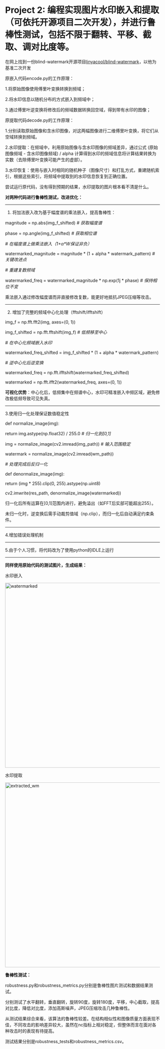 # **Project 2:** 编程实现图片水印嵌入和提取（可依托开源项目二次开发），并进行鲁棒性测试，包括不限于翻转、平移、截取、调对比度等。

在网上找到一份blind-watermark开源项目[linyacool/blind-watermark](https://github.com/linyacool/blind-watermark/tree/master)，以他为基准二次开发


原嵌入代码encode.py的工作原理：

1.将原始图像使用傅里叶变换转换到频域；

2.将水印信息以随机分布的方式嵌入到频域中；

3.通过傅里叶逆变换将修改后的频域数据转换回空域，得到带有水印的图像；


原提取代码decode.py的工作原理：

1.分别读取原始图像和含水印图像，对这两幅图像进行二维傅里叶变换，将它们从空域转换到频域。

2.水印提取：在频域中，利用原始图像与含水印图像的频域差异，通过公式 (原始图像频域 - 含水印图像频域) / alpha 计算得到水印的频域信息将计算结果转换为实数（去除傅里叶变换可能产生的虚部）。

3.水印恢复：使用与嵌入时相同的随机种子（图像尺寸）和打乱方式，重建随机索引，根据这些索引，将频域中提取到的水印信息恢复到正确位置。


尝试运行原代码，没有得到预期的结果，水印提取的图片根本看不清是什么。


**对两种代码进行鲁棒性测试，改进优化：**

----------------------------------------------------------------------

1. 将加法嵌入改为基于幅度谱的乘法嵌入，提高鲁棒性：



magnitude = np.abs(img_f_shifted) _\# 获取幅度谱_

phase = np.angle(img_f_shifted) _\# 获取相位谱_

_\# 在幅度谱上做乘法嵌入（1+α\*W保证非负）_

watermarked_magnitude = magnitude \* (1 + alpha \* watermark_pattern) _\# 关键改进点_

_\# 重建复数频域_

watermarked_freq = watermarked_magnitude \* np.exp(1j \* phase) _\# 保持相位不变_


乘法嵌入通过修改幅度谱而非直接修改复数，能更好地抵抗JPEG压缩等攻击。

----------------------------------------------------------------------------------

2. 增加了完整的频域中心化处理（fftshift/ifftshift）

img_f = np.fft.fft2(img, axes=(0, 1))

img_f_shifted = np.fft.fftshift(img_f) _\# 低频移至中心_

_\# 在中心化频域嵌入水印_

watermarked_freq_shifted = img_f_shifted \* (1 + alpha \* watermark_pattern)

_\# 逆中心化后逆变换_

watermarked_freq = np.fft.ifftshift(watermarked_freq_shifted)

watermarked = np.fft.ifft2(watermarked_freq, axes=(0, 1))

****可视化优势****：中心化后，低频集中在频谱中心，水印可精准嵌入中频区域，避免修改极低频导致可见失真。

--------------------------------------------------------------------------------

3.使用归一化处理保证数值稳定性

def normalize_image(img):

return img.astype(np.float32) / 255.0 _\# 归一化到\[0,1\]_

img = normalize_image(cv2.imread(img_path)) _\# 输入范围稳定_

watermark = normalize_image(cv2.imread(wm_path))

_\# 处理完成后反归一化_

def denormalize_image(img):

return (img \* 255).clip(0, 255).astype(np.uint8)

cv2.imwrite(res_path, denormalize_image(watermarked))

归一化后所有运算在\[0,1\]范围内进行，避免溢出（如FFT后实部可能超出255）。

未归一化时，逆变换后需手动裁剪值域（np.clip），而归一化后自动满足约束条件。

----------------------------------------------------------------------------

4.增加错误处理机制

----------------------------------------------------------------------

5.由于个人习惯，将代码改为了使用python的IDLE上运行

----------------------------------------------------------------

**同样使用原始代码的测试图片，生成结果：**

水印嵌入

<img width="960" height="600" alt="watermarked" src="https://github.com/user-attachments/assets/16e5286c-c5bb-48dd-bb1f-ec34b6442671" />

水印提取

<img width="960" height="600" alt="extracted_wm" src="https://github.com/user-attachments/assets/6583f3a2-3a6e-428c-ab46-d5cde8b4d386" />


**鲁棒性测试：**

robustness.py和robustness_metrics.py分别是鲁棒性图片测试和数据结果测试。

分别测试了水平翻转，垂直翻转，旋转90度，旋转180度，平移，中心截取，提高对比度，降低对比度，添加高斯噪声，JPEG压缩攻击几种鲁棒性。

从测试结果综合来看，该算法的鲁棒性较差。在结构相似性和图像质量方面表现不佳，不同攻击的影响差异较大，虽然在nc指标上相对稳定，但整体而言在面对各种攻击时的表现有待提高。

测试结果分别是robustness_tests和robustness_metrics.csv。
